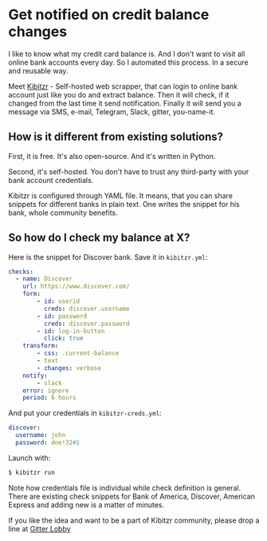 # Get notified on credit balance changes

I like to know what my credit card balance is.
And I don't want to visit all online bank accounts every day.
So I automated this process. In a secure and reusable way.

Meet [Kibitzr](https://kibitzr.github.io/) - Self-hosted web scrapper,
that can login to online bank account just like you do and extract balance.
Then it will check, if it changed from the last time it send notification.
Finally it will send you a message via SMS, e-mail, Telegram, Slack, gitter, you-name-it.

## How is it different from existing solutions?

First, it is free. It's also open-source. And it's written in Python.

Second, it's self-hosted. You don't have to trust any third-party with your bank account credentials.

Kibitzr is configured through YAML file. It means, that you can share snippets for different banks in plain text.
One writes the snippet for his bank, whole community benefits.

## So how do I check my balance at X?

Here is the snippet for Discover bank. Save it in `kibitzr.yml`:

```yaml
checks:
  - name: Discover
    url: https://www.discover.com/
    form:
        - id: userid
          creds: discover.username
        - id: password
          creds: discover.password
        - id: log-in-button
          click: true
    transform:
        - css: .current-balance
        - text
        - changes: verbose
    notify:
        - slack
    error: ignore
    period: 6 hours
```

And put your credentials in `kibitzr-creds.yml`:

```yaml
discover:
  username: john
  password: doe!32#$
```

Launch with:

```bash
$ kibitzr run
```

Note how credentials file is individual while check definition is general.
There are existing check snippets for Bank of America, Discover, American Express and adding new is a matter of minutes.

If you like the idea and want to be a part of Kibitzr community, please drop a line at [Gitter Lobby](https://gitter.im/kibitzr/Lobby)
